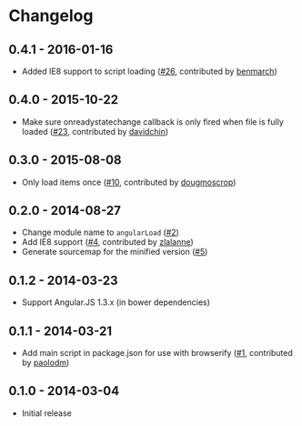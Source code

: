 # Changelog

## 0.4.1 - 2016-01-16
- Added IE8 support to script loading ([#26](https://github.com/urish/angular-load/pull/26), contributed by [benmarch](https://github.com/benmarch))

## 0.4.0 - 2015-10-22
- Make sure onreadystatechange callback is only fired when file is fully loaded ([#23](https://github.com/urish/angular-load/pull/23), contributed by [davidchin](https://github.com/davidchin))

## 0.3.0 - 2015-08-08
- Only load items once ([#10](https://github.com/urish/angular-load/pull/10), contributed by [dougmoscrop](https://github.com/dougmoscrop))

## 0.2.0 - 2014-08-27
- Change module name to `angularLoad` ([#2](https://github.com/urish/angular-load/issues/2))
- Add IE8 support  ([#4](https://github.com/urish/angular-moment/pull/4), contributed by [zlalanne](https://github.com/zlalanne))
- Generate sourcemap for the minified version ([#5](https://github.com/urish/angular-load/issues/5))

## 0.1.2 - 2014-03-23
- Support Angular.JS 1.3.x (in bower dependencies)

## 0.1.1 - 2014-03-21
- Add main script in package.json for use with browserify  ([#1](https://github.com/urish/angular-moment/pull/1), contributed by [paolodm](https://github.com/paolodm))

## 0.1.0 - 2014-03-04
- Initial release
